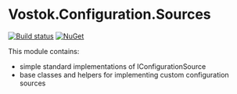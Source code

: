 # Vostok.Configuration.Sources

[![Build status](https://ci.appveyor.com/api/projects/status/github/vostok/configuration.sources?svg=true&branch=master)](https://ci.appveyor.com/project/vostok/configuration.sources/branch/master)
[![NuGet](https://img.shields.io/nuget/v/Vostok.Configuration.Sources.svg)](https://www.nuget.org/packages/Vostok.Configuration.Sources)

This module contains:
- simple standard implementations of IConfigurationSource
- base classes and helpers for implementing custom configuration sources
